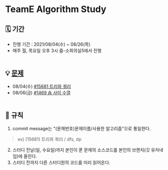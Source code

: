 # TeamE Algorithm Study
## 🗓 기간
- 진행 기간 : 2021/08/04(수) ~ 08/26(목)
- 매주 월, 목요일 오후 3시 줌-소희의실5에서 진행
<br><br>
## 💡 [문제](https://github.com/tony9402/baekjoon)
- 08/04(수) [#15681 트리와 쿼리](https://www.acmicpc.net/problem/15681)
- 08/06(금) [#1469 숌 사이 수열](https://www.acmicpc.net/problem/1469)
<br><br>
## 📌 규칙
1. commit message는 "(문제번호)문제이름/사용한 알고리즘"으로 통일한다.
> ex) (15681) 트리와 쿼리 / dfs, dp
2. 스터디 전날(일, 수요일)까지 본인이 푼 문제의 소스코드를 본인의 브랜치(깃 유저네임)에 올린다.
3. 스터디 전까지 다른 스터디원의 코드를 미리 읽어온다.
